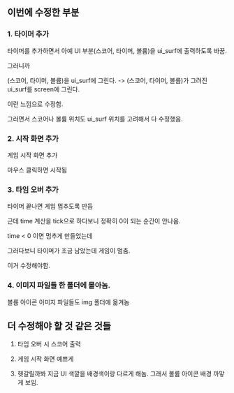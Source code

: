 ## 이번에 수정한 부분

### 1. 타이머 추가

타이머를 추가하면서 아예 UI 부분(스코어, 타이머, 볼륨)을 ui_surf에 출력하도록 바꿈.

그러니까 

(스코어, 타이머, 볼륨)을 ui_surf에 그린다. -> (스코어, 타이머, 볼륨)가 그려진 ui_surf를 screen에 그린다.

이런 느낌으로 수정함.

그러면서 스코어나 볼륨 위치도 ui_surf 위치를 고려해서 다 수정했음.


### 2. 시작 화면 추가

게임 시작 화면 추가

마우스 클릭하면 시작됨


### 3. 타임 오버 추가

타이머 끝나면 게임 멈추도록 만듬

근데 time 계산을 tick으로 하다보니 정확히 0이 되는 순간이 안나옴.

time < 0 이면 멈추게 만들었는데 

그러다보니 타이머가 조금 남았는데 게임이 멈춤.

이거 수정해야함.

### 4. 이미지 파일들 한 폴더에 몰아놈.

볼륨 아이콘 이미지 파일들도 img 폴더에 옮겨놈

## 더 수정해야 할 것 같은 것들

1. 타임 오버 시 스코어 출력

2. 게임 시작 화면 예쁘게

3. 헷갈릴까봐 지금 UI 색깔을 배경색이랑 다르게 해놈. 그래서 볼륨 아이콘 배경 까맣게 보임.



